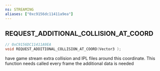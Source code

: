 ```yaml
---
ns: STREAMING
aliases: ["0xc9156dc11411a9ea"]
---
```

## REQUEST_ADDITIONAL_COLLISION_AT_COORD

```c
// 0xC9156DC11411A9EA
void REQUEST_ADDITIONAL_COLLISION_AT_COORD(Vector3 );
```

have game stream extra collision and IPL files around this coordinate. This function needs called every frame the additional data is needed

